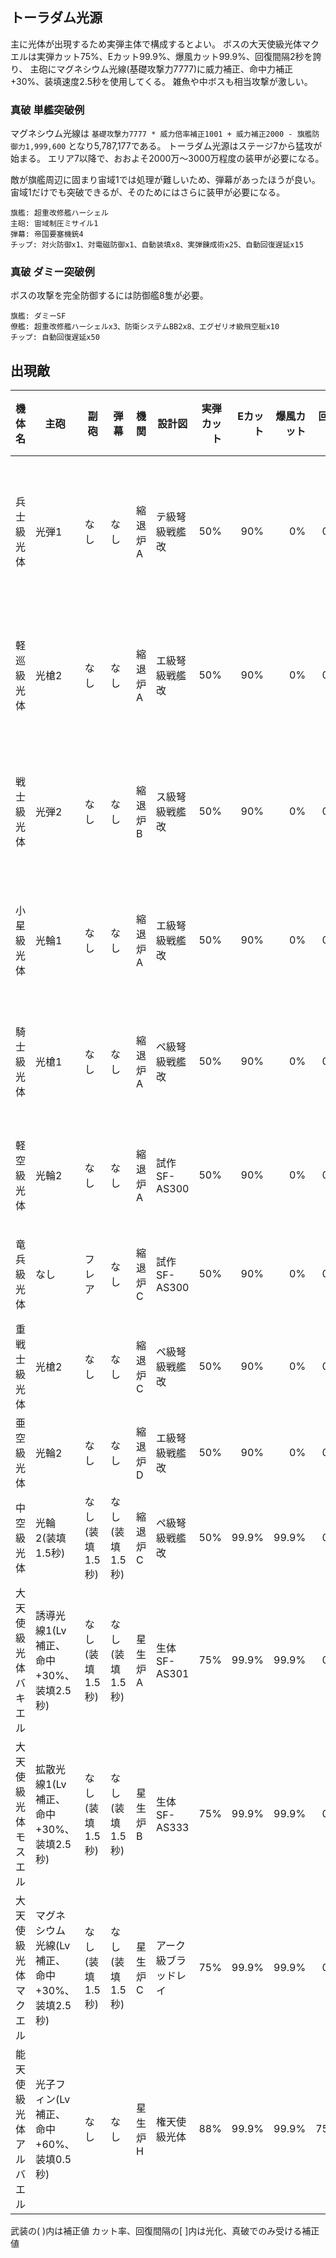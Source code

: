 ## トーラダム光源

主に光体が出現するため実弾主体で構成するとよい。
ボスの大天使級光体マクエルは実弾カット75%、Eカット99.9%、爆風カット99.9%、回復間隔2秒を誇り、
主砲にマグネシウム光線(基礎攻撃力7777)に威力補正、命中力補正+30%、装填速度2.5秒を使用してくる。
雑魚や中ボスも相当攻撃が激しい。

### 真破 単艦突破例

マグネシウム光線は `基礎攻撃力7777 * 威力倍率補正1001 + 威力補正2000 - 旗艦防御力1,999,600` となり5,787,177である。
トーラダム光源はステージ7から猛攻が始まる。
エリア7以降で、おおよそ2000万～3000万程度の装甲が必要になる。

敵が旗艦周辺に固まり宙域1では処理が難しいため、弾幕があったほうが良い。
宙域1だけでも突破できるが、そのためにはさらに装甲が必要になる。

```
旗艦: 超重改修艦ハーシェル
主砲: 宙域制圧ミサイル1
弾幕: 帝国要塞機銃4
チップ: 対火防御x1、対電磁防御x1、自動装填x8、実弾錬成術x25、自動回復遅延x15
```

### 真破 ダミー突破例

ボスの攻撃を完全防御するには防御艦8隻が必要。

```
旗艦: ダミーSF
僚艦: 超重改修艦ハーシェルx3、防衛システムBB2x8、エグゼリオ級飛空艇x10
チップ: 自動回復遅延x50
```

## 出現敵

<ul class="enemies-list"></ul>

| 機体名                 | 主砲                                          | 副砲            | 弾幕            | 機関    | 設計図               | 実弾カット | Eカット | 爆風カット | 回避率 | 爆風回避率 | 回復間隔 | 登場ステージ                  |
|------------------------|-----------------------------------------------|-----------------|-----------------|---------|----------------------|-----------:|--------:|-----------:|-------:|-----------:|----------|-------------------------------|
| 兵士級光体             | 光弾1                                         | なし            | なし            | 縮退炉A | テ級弩級戦艦改       |        50% |     90% |         0% |     0% |         0% | 15秒     | 1、2、3、4、5、6、7、8、9、10 |
| 軽巡級光体             | 光槍2                                         | なし            | なし            | 縮退炉A | エ級弩級戦艦改       |        50% |     90% |         0% |     0% |         0% | 15秒     | 1ボス、4、5、6、7、8、9、10   |
| 戦士級光体             | 光弾2                                         | なし            | なし            | 縮退炉B | ス級弩級戦艦改       |        50% |     90% |         0% |     0% |         0% | 15秒     | 2、3、4、5、6、7、8、9、10    |
| 小星級光体             | 光輪1                                         | なし            | なし            | 縮退炉A | エ級弩級戦艦改       |        50% |     90% |         0% |     0% |         0% | 15秒     | 2ボス、5、6、7、8、9、10      |
| 騎士級光体             | 光槍1                                         | なし            | なし            | 縮退炉A | ペ級弩級戦艦改       |        50% |     90% |         0% |     0% |         0% | 15秒     | 3、4、5、6、7、8、9、10       |
| 軽空級光体             | 光輪2                                         | なし            | なし            | 縮退炉A | 試作SF-AS300         |        50% |     90% |         0% |     0% |         0% | 15秒     | 3ボス、6、7、8、9、10         |
| 竜兵級光体             | なし                                          | フレア          | なし            | 縮退炉C | 試作SF-AS300         |        50% |     90% |         0% |     0% |         0% | 15秒     | 4ボス、7、8、9、10            |
| 重戦士級光体           | 光槍2                                         | なし            | なし            | 縮退炉C | ペ級弩級戦艦改       |        50% |     90% |         0% |     0% |         0% | 15秒     | 5ボス、8、9、10               |
| 亜空級光体             | 光輪2                                         | なし            | なし            | 縮退炉D | エ級弩級戦艦改       |        50% |     90% |         0% |     0% |         0% | 15秒     | 6ボス、9、10                  |
| 中空級光体             | 光輪2(装填1.5秒)                              | なし(装填1.5秒) | なし(装填1.5秒) | 縮退炉C | ペ級弩級戦艦改       |        50% |   99.9% |      99.9% |     0% |         0% | 4秒      | 7ボス、9、10                  |
| 大天使級光体バキエル   | 誘導光線1(Lv補正、命中+30%、装填2.5秒)        | なし(装填1.5秒) | なし(装填1.5秒) | 星生炉A | 生体SF-AS301         |        75% |   99.9% |      99.9% |     0% |         0% | 2秒      | 8ボス                         |
| 大天使級光体モスエル   | 拡散光線1(Lv補正、命中+30%、装填2.5秒)        | なし(装填1.5秒) | なし(装填1.5秒) | 星生炉B | 生体SF-AS333         |        75% |   99.9% |      99.9% |     0% |         0% | 2秒      | 9ボス                         |
| 大天使級光体マクエル   | マグネシウム光線(Lv補正、命中+30%、装填2.5秒) | なし(装填1.5秒) | なし(装填1.5秒) | 星生炉C | アーク級ブラッドレイ |        75% |   99.9% |      99.9% |     0% |         0% | 2秒      | 10ボス                        |
| 能天使級光体アルバエル | 光子フィン(Lv補正、命中+60%、装填0.5秒)       | なし            | なし            | 星生炉H | 権天使級光体         |        88% |   99.9% |      99.9% |    75% |        95% | 1秒      | 10裏ボス(光化以上)            |

武装の( )内は補正値
カット率、回復間隔の[ ]内は光化、真破でのみ受ける補正値
